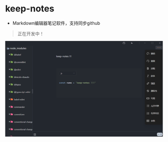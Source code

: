 # keep-notes

- Markdown编辑器笔记软件，支持同步github

> 正在开发中！

![](https://raw.githubusercontent.com/qiuweikangdev/keep-notes/master/images/demo.png)
